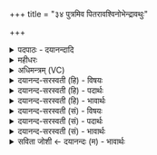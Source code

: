 +++
title = "३४ पुत्रमिव पितरावश्विनोभेन्द्रावथुः"

+++
<details><summary>पदपाठः - दयानन्दादि</summary>

पु॒त्रमि॒वेति॑ पु॒त्रम्ऽइ॑व। पि॒तरौ॑। अ॒श्विना॑। उ॒भा। इन्द्र॑। आ॒वथुः॑। काव्यैः॑। द॒ँसना॑भिः। यत्। सु॒राम॑म्। वि। अपि॑बः। शची॑भिः। सर॑स्वती। त्वा॒ म॒घ॒व॒न्निति॑ मघऽवन्। अ॒भि॒ष्ण॒क्। ३४।
</details>

<details><summary>महीधरः</summary>

म० त्रिष्टुप् अश्विसरस्वतीन्द्रदेवत्या । हे इन्द्र उभा अश्विना उभौ अश्विनौ त्वामावथुः । अवतेर्लिटि मध्यमद्विवचनं पुरुषव्यत्ययः । आवथुः पालितवन्तौ । कैः । काव्यैः कवीनां मन्त्रद्रष्टॄणां संबन्धिभिर्मन्त्रैः कवीनामिमे काव्यास्तैः । तथा दंसनाभिः । दंस इति कर्मनाम । दंससः करणं दंसना 'तत्करोति तदाचष्टे' (पा० ३ । १ । २६ ) इति णिचि जाते ‘ण्यासश्रन्थो युच्' (पा० ३ । ३ । १०७) इति युच्प्रत्यये दंसनेति रूपम् । दृष्टान्तमाह । पुत्रमिव पितरौ यथा मातापितरौ पुत्रं पालयतस्तथाश्विनौ त्वामावथुः । अश्विनाविन्द्रस्य रक्षणं कृतवन्ताविति कथमवगम्यते तत्राह । यदिति । यद्यस्मात्कारणात् हे इन्द्र, त्वं शचीभिः कर्मभिः । नमुचिवधादिकर्माणि कृत्वेत्यर्थः । सुरामं सुष्ठु रमणीयं सोमं व्यपिबः विशेषेण पीतवानसि । पिबतेर्लङि मध्यमैकवचने रूपम् । हे मघवन् धनवन्निन्द्र, यस्माच्च सरस्वती देवी त्वा त्वामभिष्णक् उपसेवते त्वत्कृतसोमपानेन सरस्वतीकृतत्वत्सेवनेन च अश्विनौ त्वामावतुरिति ज्ञायत इत्यर्थः। 'भिष्णज् उपसेवायां' कण्ड्वादिः अस्माल्लङि 'कण्ड्वादिभ्यो यक्' (पा० ३।१।२७) इति प्राप्तस्य यको व्यत्ययेन लुक् 'हल्ड्याब्भ्यो दीर्घात्सुतिस्यपृक्तं हल्' (पा०६।१।६८) इति तिपो लुक् 'लुङ्लङ्लृङ्क्ष्वडुदात्तः' (पा० ६।४ । ७१) अडागमः 'वावसाने (पा० ८ । ४ । ५६) इति जकारस्य ककारः अभिष्णगिति रूपम् ॥ ३४ ॥  
श्रीमन्महीधरकृते वेददीपे मनोहरे । अगमद्दशमोऽध्यायो राजसूयान्तवर्णनः ॥१०॥
</details>

<details><summary>अधिमन्त्रम् (VC)</summary>

- अश्विनौ देवते
- शुनःशेप ऋषिः
- भुरिक् पङ्क्तिः
- गान्धारः
</details>

<details><summary>दयानन्द-सरस्वती (हि) - विषयः</summary>

राजा और प्रजा को पिता पुत्र के समान वर्त्तना चाहिये, यह विषय अगले मन्त्र में कहा है ॥
</details>

<details><summary>दयानन्द-सरस्वती (हि) - पदार्थः</summary>

पदार्थान्वयभाषाः -  हे (मघवन्) विशेष धन के होने से सत्कार के योग्य (इन्द्र) सब सभाओं के मालिक राजन् ! (यत्) जो आप (शचीभिः) अपनी बुद्धियों के बल से (सुरामम्) अच्छा आराम देनेहारे रस को (व्यपिबः) विविध प्रकार से पीवें, उस आप का (सरस्वती) विद्या से अच्छी शिक्षा को प्राप्त हुई, वाणी के समान स्त्री (अभिष्णक्) सेवन करे (अश्विना) राजा से आज्ञा को प्राप्त हुए (उभा) तुम दोनों सेनापति और न्यायाधीश (काव्यैः) परम विद्वान् धर्मात्मा लोगों के लिये (दंसनाभिः) कर्मों से (पितरौ) जैसे माता-पिता (पुत्रमिव) अपने सन्तान की रक्षा करते हैं, वैसे सब राज्य की (आवथुः) रक्षा करो ॥३४॥
</details>

<details><summary>दयानन्द-सरस्वती (हि) - भावार्थः</summary>

भावार्थभाषाः -  सब अच्छे-अच्छे गुणों से युक्त राजधर्म का सेवनेहारा धर्मात्मा, अध्यापक और पूर्ण युवा अवस्था को प्राप्त हुआ पुरुष, अपने हृदय को प्यारी, अपने योग्य, अच्छे लक्षणों से युक्त, रूप और लावण्य आदि गुणों से शोभायमान, विदुषी स्त्री के साथ विवाह करे, जो कि निरन्तर पति के अनुकूल हो, और पति भी उसके सम्मति का हो। राजा अपने मन्त्री, नौकर और स्त्री के सहित प्रजाओं में सत्पुरुषों की रीति पर पिता के समान और प्रजापुरुष पुत्र के समान राजा के साथ वर्त्तें। इस प्रकार आपस में प्रीति के साथ मिल के आनन्दित होवें ॥३४॥ इस अध्याय में राजा और प्रजा के धर्म का वर्णन होने से इस अध्याय में कहे अर्थ की पूर्व अध्याय के साथ सङ्गति जाननी चाहिये ॥ इति श्रीमत्परिव्राजकाचार्य्याणां श्रीमत्परमविदुषां विरजानन्दसरस्वतीस्वामिनां शिष्येण दयानदसरस्वतीस्वामिना निर्मिते संस्कृतभाषाऽऽर्य्यभाषाभ्यां विभूषिते सुप्रमाणयुक्ते यजुर्वेदभाष्ये दशमोऽध्यायः सम्पूर्णः ॥४॥
</details>

<details><summary>दयानन्द-सरस्वती (सं) - विषयः</summary>

राजप्रजे पितापुत्रवद् वर्त्तेयातामित्याह ॥
</details>

<details><summary>दयानन्द-सरस्वती (सं) - पदार्थः</summary>

पदार्थान्वयभाषाः -  हे मघवन्निन्द्र यत् वं शचीभिः सुरामं व्यपिबस्तं त्वा सरस्वत्यभिष्णक्। हे अश्विना राजाज्ञापितावुभौ सेनापतिन्यायाधीशौ युवां काव्यैर्दंसनाभिः पितरौ पुत्रमिव सर्वं राज्यमावथुः ॥३४॥
</details>

<details><summary>दयानन्द-सरस्वती (सं) - भावार्थः</summary>

भावार्थभाषाः -  सर्वशुभगुणयुक्तो राजधर्ममाश्रितः धार्मिकोऽध्यापको युवा सन् हृद्यां स्वदृशीं विदुषीं सुलक्षणां रूपलावण्यादिगुणैः सुशोभितां स्त्रियमुद्वहेत्। या सततं पत्यनुकूला भवेत्, स्वयं च तदनुकूलः स्यात्। सामात्यभृत्यस्त्रीकः प्रजास्वाप्तरीत्या पितृवद् वर्त्तेत, प्रजाश्च पुत्रवत्। एवं परस्परं प्रेम्णा सहाऽऽह्लादिताः सर्वे स्युरिति ॥३४॥ अत्र राजप्रजाधर्मोक्तत्वादेतदर्थस्य पूर्वाऽध्यायार्थेन सह सङ्गतिरस्तीति बोध्यम् ॥
</details>

<details><summary>सविता जोशी ← दयानन्दः (म) - भावार्थः</summary>

भावार्थभाषाः -  गुणवान, धर्मात्मा, राजधर्माचे पालन करणारा, अध्यापक व पूर्ण युवावस्था प्राप्त झालेल्या पुरुषाने आपल्याला आवडेल अशा रूप व लावण्य इत्यादी गुणांनी युक्त विदुषी स्रीबरोबर विवाह करावा. पत्नी निरंतर पतीच्या अनुकूल असावी व पतीही तिच्या आवडीचा असावा. राजाने आपले मंत्री, नौकर, स्री व प्रजा यांच्याबरोबर सहृदय पित्याप्रमाणे वागावे व प्रजेने राजाबरोबर पुत्रासारखे वागावे. याप्रमाणे आपापसात प्रेमपूर्वक व आनंदाने राहावे.
</details>